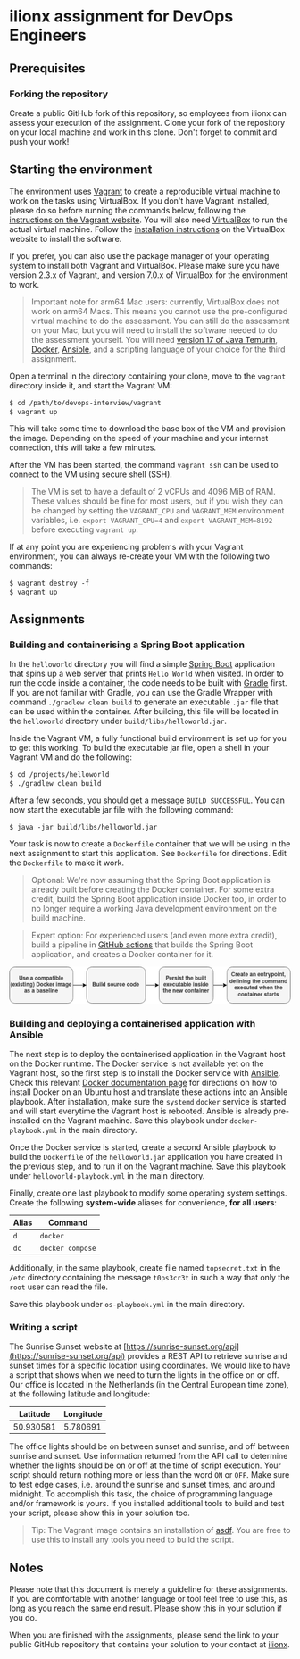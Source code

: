 # ilionx assignment for DevOps Engineers

## Prerequisites

### Forking the repository

Create a public GitHub fork of this repository, so employees from ilionx can assess your execution of the assignment. Clone your fork of the repository on your local machine and work in this clone. Don't forget to commit and push your work!

## Starting the environment

The environment uses [Vagrant](https://www.vagrantup.com/) to create a reproducible virtual machine to work on the tasks using VirtualBox. If you don't have Vagrant installed, please do so before running the commands below, following the [instructions on the Vagrant website](https://developer.hashicorp.com/vagrant/downloads?product_intent=vagrant). You will also need [VirtualBox](https://www.virtualbox.org/) to run the actual virtual machine. Follow the [installation instructions](https://www.virtualbox.org/wiki/Downloads) on the VirtualBox website to install the software.

If you prefer, you can also use the package manager of your operating system to install both Vagrant and VirtualBox. Please make sure you have version 2.3.x of Vagrant, and version 7.0.x of VirtualBox for the environment to work.

> Important note for arm64 Mac users: currently, VirtualBox does not work on arm64 Macs. This means you cannot use the pre-configured virtual machine to do the assessment. You can still do the assessment on your Mac, but you will need to install the software needed to do the assessment yourself. You will need [version 17 of Java Temurin](https://adoptium.net/installation/), [Docker](https://docs.docker.com/engine/install/), [Ansible](https://docs.ansible.com/ansible/latest/installation_guide/intro_installation.html), and a scripting language of your choice for the third assignment.

Open a terminal in the directory containing your clone, move to the `vagrant` directory inside it, and start the Vagrant VM:

```shell
$ cd /path/to/devops-interview/vagrant
$ vagrant up
```

This will take some time to download the base box of the VM and provision the image. Depending on the speed of your machine and your internet connection, this will take a few minutes.

After the VM has been started, the command `vagrant ssh` can be used to connect to the VM using secure shell (SSH).

> The VM is set to have a default of 2 vCPUs and 4096 MiB of RAM. These values should be fine for most users, but if you wish they can be changed by setting the `VAGRANT_CPU` and `VAGRANT_MEM` environment variables, i.e. `export VAGRANT_CPU=4` and `export VAGRANT_MEM=8192` before executing `vagrant up`.

If at any point you are experiencing problems with your Vagrant environment, you can always re-create your VM with the following two commands:

```shell
$ vagrant destroy -f
$ vagrant up
```

## Assignments

### Building and containerising a Spring Boot application

In the `helloworld` directory you will find a simple [Spring Boot](https://spring.io/projects/spring-boot) application that spins up a web server that prints `Hello World` when visited. In order to run the code inside a container, the code needs to be built with [Gradle](https://gradle.org/) first. If you are not familiar with Gradle, you can use the Gradle Wrapper with command `./gradlew clean build` to generate an executable `.jar` file that can be used within the container. After building, this file will be located in the `helloworld` directory under `build/libs/helloworld.jar`.

Inside the Vagrant VM, a fully functional build environment is set up for you to get this working. To build the executable jar file, open a shell in your Vagrant VM and do the following:

```shell
$ cd /projects/helloworld
$ ./gradlew clean build
```

After a few seconds, you should get a message `BUILD SUCCESSFUL`. You can now start the executable jar file with the following command:

```shell
$ java -jar build/libs/helloworld.jar
```

Your task is now to create a `Dockerfile` container that we will be using in the next assignment to start this application. See `Dockerfile` for directions. Edit the `Dockerfile` to make it work.

> Optional: We're now assuming that the Spring Boot application is already built before creating the Docker container. For some extra credit, build the Spring Boot application inside Docker too, in order to no longer require a working Java development environment on the build machine.

> Expert option: For experienced users (and even more extra credit), build a pipeline in [GitHub actions](https://github.com/features/actions) that builds the Spring Boot application, and creates a Docker container for it.

![](flow.png)

### Building and deploying a containerised application with Ansible

The next step is to deploy the containerised application in the Vagrant host on the Docker runtime. The Docker service is not available yet on the Vagrant host, so the first step is to install the Docker service with [Ansible](https://www.ansible.com/). Check this relevant [Docker documentation page](https://docs.docker.com/engine/install/ubuntu/) for directions on how to install Docker on an Ubuntu host and translate these actions into an Ansible playbook. After installation, make sure the `systemd` `docker` service is started and will start everytime the Vagrant host is rebooted. Ansible is already pre-installed on the Vagrant machine. Save this playbook under `docker-playbook.yml` in the main directory.

Once the Docker service is started, create a second Ansible playbook to build the `Dockerfile` of the `helloworld.jar` application you have created in the previous step, and to run it on the Vagrant machine. Save this playbook under `helloworld-playbook.yml` in the main directory.

Finally, create one last playbook to modify some operating system settings. Create the following **system-wide** aliases for convenience, **for all users**:

| Alias | Command          |
|-------|------------------|
| `d`   | `docker`         |
| `dc`  | `docker compose` |

Additionally, in the same playbook, create file named `topsecret.txt` in the `/etc` directory containing the message `t0ps3cr3t` in such a way that only the `root` user can read the file.

Save this playbook under `os-playbook.yml` in the main directory.

### Writing a script

The Sunrise Sunset website at [https://sunrise-sunset.org/api](https://sunrise-sunset.org/api) provides a REST API to retrieve sunrise and sunset times for a specific location using coordinates. We would like to have a script that shows when we need to turn the lights in the office on or off. Our office is located in the Netherlands (in the Central European time zone), at the following latitude and longitude:

| Latitude  | Longitude |
|-----------|-----------|
| 50.930581 | 5.780691  |

The office lights should be on between sunset and sunrise, and off between sunrise and sunset. Use information returned from the API call to determine whether the lights should be on or off at the time of script execution. Your script should return nothing more or less than the word `ON` or `OFF`. Make sure to test edge cases, i.e. around the sunrise and sunset times, and around midnight. To accomplish this task, the choice of programming language and/or framework is yours. If you installed additional tools to build and test your script, please show this in your solution too.

> Tip: The Vagrant image contains an installation of [asdf](https://asdf-vm.com/). You are free to use this to install any tools you need to build the script.

## Notes

Please note that this document is merely a guideline for these assignments. If you are comfortable with another language or tool feel free to use this, as long as you reach the same end result. Please show this in your solution if you do.

When you are finished with the assignments, please send the link to your public GitHub repository that contains your solution to your contact at [ilionx](https://www.ilionx.com/).